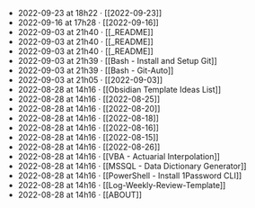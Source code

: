 - 2022-09-23 at 18h22 · [[2022-09-23]]
- 2022-09-16 at 17h28 · [[2022-09-16]]
- 2022-09-03 at 21h40 · [[_README]]
- 2022-09-03 at 21h40 · [[_README]]
- 2022-09-03 at 21h40 · [[_README]]
- 2022-09-03 at 21h39 · [[Bash - Install and Setup Git]]
- 2022-09-03 at 21h39 · [[Bash - Git-Auto]]
- 2022-09-03 at 21h05 · [[2022-09-03]]
- 2022-08-28 at 14h16 · [[Obsidian Template Ideas List]]
- 2022-08-28 at 14h16 · [[2022-08-25]]
- 2022-08-28 at 14h16 · [[2022-08-20]]
- 2022-08-28 at 14h16 · [[2022-08-18]]
- 2022-08-28 at 14h16 · [[2022-08-16]]
- 2022-08-28 at 14h16 · [[2022-08-15]]
- 2022-08-28 at 14h16 · [[2022-08-26]]
- 2022-08-28 at 14h16 · [[VBA - Actuarial Interpolation]]
- 2022-08-28 at 14h16 · [[MSSQL - Data Dictionary Generator]]
- 2022-08-28 at 14h16 · [[PowerShell - Install 1Password CLI]]
- 2022-08-28 at 14h16 · [[Log-Weekly-Review-Template]]
- 2022-08-28 at 14h16 · [[ABOUT]]
